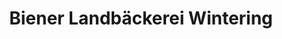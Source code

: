 ---
title: "Biener Landbäckerei Wintering"
url: /nordhorn/biener-landbaeckerei-wintering-deegfelder-weg/
shop: Bäckerei
---